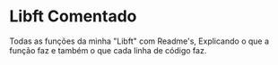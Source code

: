 # Libft Comentado

Todas as funções da minha "Libft" com Readme's, Explicando o que a função faz e também o que cada linha de código faz.
